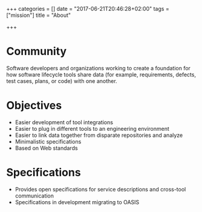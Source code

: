 +++
categories = []
date = "2017-06-21T20:46:28+02:00"
tags = ["mission"]
title = "About"

+++

# Community

Software developers and organizations working to create a foundation for how software lifecycle tools share data (for example, requirements, defects, test cases, plans, or code) with one another.

# Objectives

* Easier development of tool integrations
* Easier to plug in different tools to an engineering environment
* Easier to link data together from disparate repositories and analyze
* Minimalistic specifications
* Based on Web standards

# Specifications

* Provides open specifications for service descriptions and cross-tool communication
* Specifications in development migrating to OASIS
